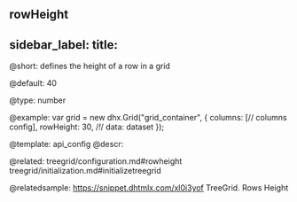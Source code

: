 rowHeight
---
sidebar_label: 
title: 
---          

@short: 
defines the height of a row in a grid


@default:
40


@type: number

@example: 
var grid = new dhx.Grid("grid_container", {
	columns: [// columns config],
	rowHeight: 30, /*!*/
	data: dataset
});


@template:	api_config
@descr: 

@related: treegrid/configuration.md#rowheight
treegrid/initialization.md#initializetreegrid

@relatedsample: https://snippet.dhtmlx.com/xl0i3yof	TreeGrid. Rows Height
